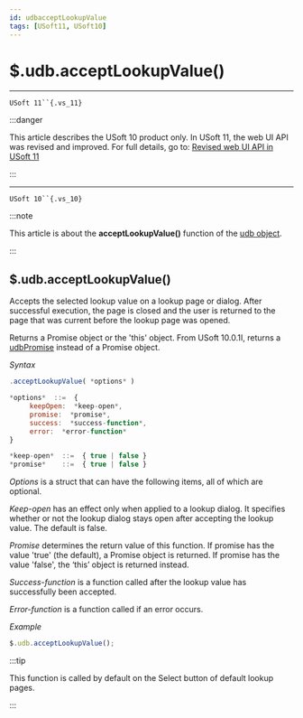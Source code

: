 ```yaml
---
id: udbacceptLookupValue
tags: [USoft11, USoft10]
---
```

# $.udb.acceptLookupValue()



----

`USoft 11``{.vs_11}`


:::danger

This article describes the USoft 10 product only.
In USoft 11, the web UI API was revised and improved. For full details, go to:
[Revised web UI API in USoft 11](/docs/Web_and_app_UIs/UDB_udb/Revised_web_UI_API_in_USoft_11.md)

:::

----

`USoft 10``{.vs_10}`


:::note

This article is about the **acceptLookupValue()** function of the [udb object](/docs/Web_and_app_UIs/UDB_udb).

:::

## **$.udb.acceptLookupValue()**

Accepts the selected lookup value on a lookup page or dialog. After successful execution, the page is closed and the user is returned to the page that was current before the lookup page was opened.

Returns a Promise object or the 'this' object. From USoft 10.0.1I, returns a [udbPromise](/docs/Web_and_app_UIs/JavaScript/Promises_for_asynchronous_Javascript.md) instead of a Promise object.

*Syntax*

```js
.acceptLookupValue( *options* )

*options*  ::=  {
     keepOpen:  *keep-open*,
     promise:  *promise*,
     success:  *success-function*,
     error:  *error-function*
}

*keep-open*  ::=  { true | false }
*promise*    ::=  { true | false }
```

*Options* is a struct that can have the following items, all of which are optional.

*Keep-open* has an effect only when applied to a lookup dialog. It specifies whether or not the lookup dialog stays open after accepting the lookup value. The default is false.

*Promise* determines the return value of this function. If promise has the value 'true' (the default), a Promise object is returned. If promise has the value 'false', the ‘this’ object is returned instead.

*Success-function* is a function called after the lookup value has successfully been accepted.

*Error-function* is a function called if an error occurs.

*Example*

```js
$.udb.acceptLookupValue();
```


:::tip

This function is called by default on the Select button of default lookup pages.

:::

 